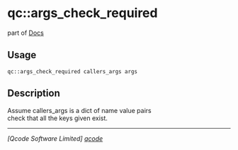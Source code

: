 qc::args_check_required
=======================

part of [Docs](.)

Usage
-----
`qc::args_check_required callers_args args`

Description
-----------
Assume callers_args is a dict of name value pairs<br/>check that all the keys given exist.

----------------------------------
*[Qcode Software Limited] [qcode]*

[qcode]: www.qcode.co.uk "Qcode Software"